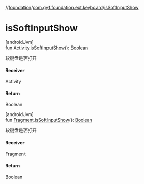 //[foundation](../../index.md)/[com.gyf.foundation.ext.keyboard](index.md)/[isSoftInputShow](is-soft-input-show.md)

# isSoftInputShow

[androidJvm]\
fun [Activity](https://developer.android.com/reference/kotlin/android/app/Activity.html).[isSoftInputShow](is-soft-input-show.md)(): [Boolean](https://kotlinlang.org/api/core/kotlin-stdlib/kotlin/-boolean/index.html)

软键盘是否打开

#### Receiver

Activity

#### Return

Boolean

[androidJvm]\
fun [Fragment](https://developer.android.com/reference/kotlin/androidx/fragment/app/Fragment.html).[isSoftInputShow](is-soft-input-show.md)(): [Boolean](https://kotlinlang.org/api/core/kotlin-stdlib/kotlin/-boolean/index.html)

软键盘是否打开

#### Receiver

Fragment

#### Return

Boolean